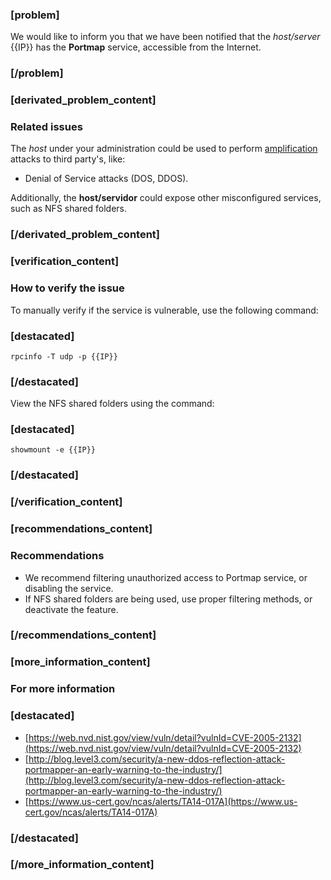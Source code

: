### [problem]
We would like to inform you that we have been notified that the *host/server*  {{IP}} has the **Portmap** service, accessible from the Internet.
### [/problem]

### [derivated_problem_content]
### Related issues

The *host* under your administration could be used to perform [amplification](https://www.us-cert.gov/ncas/alerts/TA14-017A) attacks to third party's, like:

* Denial of Service attacks (DOS, DDOS).

Additionally, the **host/servidor** could expose other misconfigured services, such as NFS shared folders.

### [/derivated_problem_content]

### [verification_content]
### How to verify the issue

To manually verify if the service is vulnerable, use the following command:
### [destacated]
    rpcinfo -T udp -p {{IP}}
### [/destacated]
View the NFS shared folders using the command:
### [destacated]
    showmount -e {{IP}}
### [/destacated]

### [/verification_content]
### [recommendations_content]

### Recommendations

* We recommend filtering unauthorized access to Portmap service, or disabling the service.
* If NFS shared folders are being used, use proper filtering methods, or deactivate the feature.

### [/recommendations_content]

### [more_information_content]

### For more information
### [destacated]
* [https://web.nvd.nist.gov/view/vuln/detail?vulnId=CVE-2005-2132](https://web.nvd.nist.gov/view/vuln/detail?vulnId=CVE-2005-2132)
* [http://blog.level3.com/security/a-new-ddos-reflection-attack-portmapper-an-early-warning-to-the-industry/](http://blog.level3.com/security/a-new-ddos-reflection-attack-portmapper-an-early-warning-to-the-industry/)
* [https://www.us-cert.gov/ncas/alerts/TA14-017A](https://www.us-cert.gov/ncas/alerts/TA14-017A)

### [/destacated]
### [/more_information_content]
